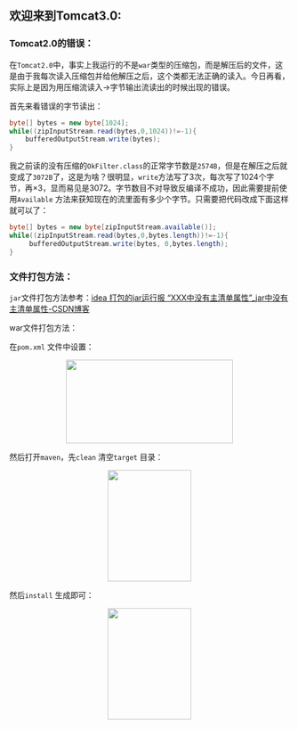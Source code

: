 ## 欢迎来到Tomcat3.0:

### Tomcat2.0的错误：

在`Tomcat2.0`中，事实上我运行的不是`war`类型的压缩包，而是解压后的文件，这是由于我每次读入压缩包并给他解压之后，这个类都无法正确的读入。今日再看，实际上是因为用压缩流读入->字节输出流读出的时候出现的错误。

首先来看错误的字节读出：

```java
byte[] bytes = new byte[1024];
while((zipInputStream.read(bytes,0,1024))!=-1){
    bufferedOutputStream.write(bytes);
}
```

我之前读的没有压缩的`OkFilter.class`的正常字节数是`2574B`，但是在解压之后就变成了`3072B`了，这是为啥？很明显，`write`方法写了3次，每次写了1024个字节，再×3，显而易见是3072。字节数目不对导致反编译不成功，因此需要提前使用`Available` 方法来获知现在的流里面有多少个字节。只需要把代码改成下面这样就可以了：

```java
byte[] bytes = new byte[zipInputStream.available()];
while((zipInputStream.read(bytes,0,bytes.length))!=-1){
     bufferedOutputStream.write(bytes, 0,bytes.length);
}
```

### 文件打包方法：

 `jar`文件打包方法参考：[idea 打包的jar运行报 “XXX中没有主清单属性”_jar中没有主清单属性-CSDN博客](https://blog.csdn.net/banjing_1993/article/details/83073210?spm=1001.2101.3001.6661.1&utm_medium=distribute.pc_relevant_t0.none-task-blog-2~default~BlogCommendFromBaidu~Rate-1-83073210-blog-52830421.235^v43^pc_blog_bottom_relevance_base4&depth_1-utm_source=distribute.pc_relevant_t0.none-task-blog-2~default~BlogCommendFromBaidu~Rate-1-83073210-blog-52830421.235^v43^pc_blog_bottom_relevance_base4&utm_relevant_index=1)

war文件打包方法：

在`pom.xml` 文件中设置：

<div align="center">
  <img src="https://github.com/sqrt81xmy/MyTomcat/assets/89298656/3d6f882d-fda1-47e3-87d7-eb3654c0b81a" width=300 height=150>
</div>

然后打开`maven`，先`clean` 清空`target` 目录：

<div align="center">
  <img src="https://github.com/sqrt81xmy/MyTomcat/assets/89298656/73564409-73e1-4ddf-921e-123f6a5678e4" width=150 height=200>
</div>

然后`install` 生成即可：

<div align="center">
  <img src="https://github.com/sqrt81xmy/MyTomcat/assets/89298656/c9d9ee38-e1ff-4690-96c9-2cbebcbb1e8f" width=150 height=200>
</div>


